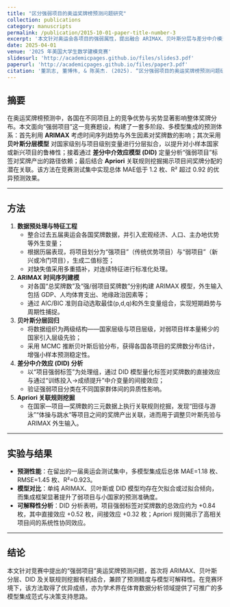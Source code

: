 ```yaml
---
title: "区分强弱项目的奥运奖牌榜预测问题研究"
collection: publications
category: manuscripts
permalink: /publication/2015-10-01-paper-title-number-3
excerpt: '本文针对奥运会各项目的强弱属性，提出融合 ARIMAX、贝叶斯分层与差分中介模型的多模型集成预测框架，并结合关联规则挖掘，实现在竞赛场景下的高精度奖牌数预测。'
date: 2025-04-01
venue: '2025 年美国大学生数学建模竞赛'
slidesurl: 'http://academicpages.github.io/files/slides3.pdf'
paperurl: 'http://academicpages.github.io/files/paper3.pdf'
citation: '董凯志, 董博伟, & 陈英杰. (2025). “区分强弱项目的奥运奖牌榜预测问题研究.” <i>2025 年美国大学生数学建模竞赛论文集</i>.'
---
```


## 摘要

在奥运奖牌榜预测中，各国在不同项目上的竞争优势与劣势显著影响整体奖牌分布。本文面向“强弱项目”这一竞赛题设，构建了一套多阶段、多模型集成的预测体系：首先利用 **ARIMAX** 考虑时间序列趋势与外生因素对奖牌数的影响；其次采用 **贝叶斯分层模型** 对国家级别与项目级别变量进行分层拟合，以提升对小样本国家或新兴项目的鲁棒性；接着通过 **差分中介效应模型 (DID)** 定量分析“强弱项目”标签对奖牌产出的路径依赖；最后结合 **Apriori** 关联规则挖掘揭示项目间奖牌分配的潜在关联。该方法在竞赛测试集中实现总体 MAE低于 1.2 枚、R² 超过 0.92 的优异预测效果。

------

## 方法

1. **数据预处理与特征工程**
   - 整合过去五届奥运会各国奖牌数据，并引入宏观经济、人口、主办地优势等外生变量；
   - 根据历届表现，将项目划分为“强项目”（传统优势项目）与“弱项目”（新兴或冷门项目），生成二值标签；
   - 对缺失值采用多重插补，对连续特征进行标准化处理。
2. **ARIMAX 时间序列建模**
   - 对各国“总奖牌数”及“强/弱项目奖牌数”分别构建 ARIMAX 模型，外生输入包括 GDP、人均体育支出、地缘政治因素等；
   - 通过 AIC/BIC 准则自动选取最佳(p,d,q)和外生变量组合，实现短期趋势与周期性捕捉。
3. **贝叶斯分层回归**
   - 将数据组织为两级结构——国家层级与项目层级，对弱项目样本量稀少的国家引入层级先验；
   - 采用 MCMC 推断贝叶斯后验分布，获得各国各项目的奖牌数分布估计，增强小样本预测稳定性。
4. **差分中介效应 (DID) 分析**
   - 以“项目强弱标签”为处理组，通过 DID 模型量化标签对奖牌数的直接效应与通过“训练投入→成绩提升”中介变量的间接效应；
   - 验证强弱项目分类在不同国家群体间的异质性影响。
5. **Apriori 关联规则挖掘**
   - 在国家—项目—奖牌数的三元数据上执行关联规则挖掘，发现“田径与游泳”“体操与跳水”等项目之间的奖牌产出关联，进而用于调整贝叶斯先验与 ARIMAX 外生输入。

------

## 实验与结果

- **预测性能**：在留出的一届奥运会测试集中，多模型集成后总体 MAE=1.18 枚、RMSE=1.45 枚、R²=0.923。
- **模型对比**：单纯 ARIMAX、贝叶斯或 DID 模型均存在欠拟合或过拟合倾向，而集成框架显著提升了弱项目与小国家的预测准确度。
- **可解释性分析**：DID 分析表明，项目强弱标签对奖牌数的总效应约为 +0.84 枚，其中直接效应 +0.52 枚，间接效应 +0.32 枚；Apriori 规则揭示了高相关项目间的系统性协同效应。

------

## 结论

本文针对竞赛中提出的“强弱项目”奥运奖牌预测问题，首次将 ARIMAX、贝叶斯分层、DID 及关联规则挖掘有机结合，兼顾了预测精度与模型可解释性。在竞赛环境下，该方法取得了优异成绩，亦为学术界在体育数据分析领域提供了可推广的多模型集成范式与决策支持思路。
